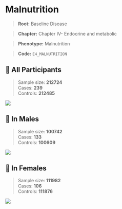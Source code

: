 # Malnutrition

> **Root:** Baseline Disease  

> **Chapter:** Chapter IV- Endocrine and metabolic  

> **Phenotype:** Malnutrition  

> **Code:** `E4_MALNUTRITION`

## 🧪 All Participants  
> Sample size: **212724**  
> Cases: **239**  
> Controls: **212485**
<img src="/Disease/Figures/ALL/Incidence/E4_MALNUTRITION.png"/>
<CsvTable src="/Disease/Data/ALL/Incidence/COX_E4_MALNUTRITION.csv" label="🔍 View full results" />

## 👨 In Males  
> Sample size: **100742**  
> Cases: **133**  
> Controls: **100609**
<img src="/Disease/Figures/Male/Incidence/E4_MALNUTRITION.png"/>
<CsvTable src="/Disease/Data/Male/Incidence/COX_E4_MALNUTRITION.csv" label="🔍 View full results" />

## 👩 In Females  
> Sample size: **111982**  
> Cases: **106**  
> Controls: **111876**
<img src="/Disease/Figures/Female/Incidence/E4_MALNUTRITION.png"/>
<CsvTable src="/Disease/Data/Female/Incidence/COX_E4_MALNUTRITION.csv" label="🔍 View full results" />
